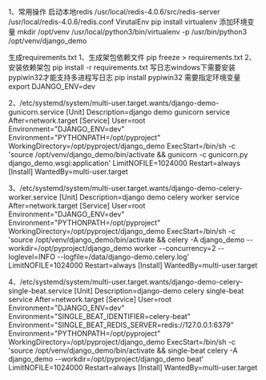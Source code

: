 1、常用操作
启动本地redis
/usr/local/redis-4.0.6/src/redis-server /usr/local/redis-4.0.6/redis.conf
VirutalEnv
pip install virtualenv
添加环境变量
mkdir /opt/venv
/usr/local/python3/bin/virtualenv -p /usr/bin/python3 /opt/venv/django_demo

生成requirements.txt
1、生成架包依赖文件
pip freeze > requirements.txt
2、安装依赖架包
pip install -r requirements.txt
写日志windows下需要安装pypiwin32才能支持多进程写日志
pip install pypiwin32
需要指定环境变量
export DJANGO_ENV=dev


2、/etc/systemd/system/multi-user.target.wants/django-demo-gunicorn.service
[Unit]
Description=django demo gunicorn service
After=network.target
[Service]
User=root
Environment="DJANGO_ENV=dev"
Environment="PYTHONPATH=/opt/pyproject"
WorkingDirectory=/opt/pyproject/django_demo
ExecStart=/bin/sh -c 'source /opt/venv/django_demo/bin/activate && gunicorn -c gunicorn.py django_demo.wsgi:application'
LimitNOFILE=1024000
Restart=always
[Install]
WantedBy=multi-user.target


3、/etc/systemd/system/multi-user.target.wants/django-demo-celery-worker.service
[Unit]
Description=django demo celery worker service
After=network.target
[Service]
User=root
Environment="DJANGO_ENV=dev"
Environment="PYTHONPATH=/opt/pyproject"
WorkingDirectory=/opt/pyproject/django_demo
ExecStart=/bin/sh -c 'source /opt/venv/django_demo/bin/activate && celery -A django_demo --workdir=/opt/pyproject/django_demo worker --concurrency=2 --loglevel=INFO --logfile=/data/django-demo.celery.log'
LimitNOFILE=1024000
Restart=always
[Install]
WantedBy=multi-user.target


4、/etc/systemd/system/multi-user.target.wants/django-demo-celery-single-beat.service
[Unit]
Description=django-demo celery single-beat service
After=network.target
[Service]
User=root
Environment="DJANGO_ENV=dev"
Environment="SINGLE_BEAT_IDENTIFIER=celery-beat"
Environment="SINGLE_BEAT_REDIS_SERVER=redis://127.0.0.1:6379"
Environment="PYTHONPATH=/opt/pyproject"
WorkingDirectory=/opt/pyproject/django_demo
ExecStart=/bin/sh -c 'source /opt/venv/django_demo/bin/activate && single-beat celery -A django_demo --workdir=/opt/pyproject/django_demo beat'
LimitNOFILE=1024000
Restart=always
[Install]
WantedBy=multi-user.target